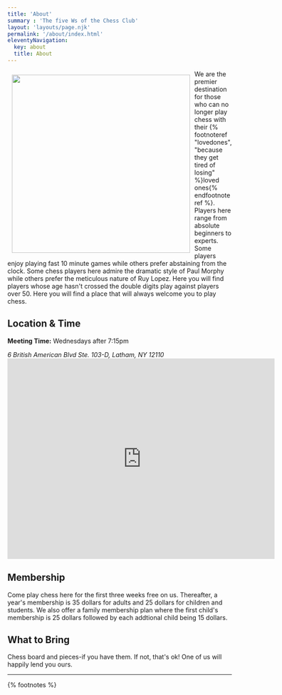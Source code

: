 ```yaml
---
title: 'About'
summary : 'The five Ws of the Chess Club'
layout: 'layouts/page.njk'
permalink: '/about/index.html'
eleventyNavigation:
  key: about
  title: About
---
```

<img style="width: 400px; height: auto; float: left; margin: 10px;" src="https://images.rawpixel.com/image_1000/czNmcy1wcml2YXRlL3Jhd3BpeGVsX2ltYWdlcy93ZWJzaXRlX2NvbnRlbnQvcGQ0My0wNjA0LTM0Ni1qal8wLmpwZw.jpg" alt="">

We are the premier destination for those who can no longer play chess with their {% footnoteref "lovedones","because they get tired of losing" %}loved ones{% endfootnoteref %}. Players here range from absolute beginners to experts. Some players enjoy playing fast 10 minute games while others prefer abstaining from the clock. Some chess players here admire the dramatic style of Paul Morphy while others prefer the meticulous nature of Ruy Lopez. Here you will find players whose age hasn't crossed the double digits play against players over 50. Here you will find a place that will always welcome you to play chess.

## Location & Time
<b>Meeting Time:</b> Wednesdays after 7:15pm
<address> 6 British American Blvd Ste. 103-D, Latham, NY 12110</address>
<iframe src="https://www.google.com/maps/embed?pb=!1m26!1m12!1m3!1d46903.1165062007!2d-73.83700812605558!3d42.71547576599899!2m3!1f0!2f0!3f0!3m2!1i1024!2i768!4f13.1!4m11!3e6!4m3!3m2!1d42.671436799999995!2d-73.7852348!4m5!1s0x89de0d22d22ad9c9%3A0xb6b7d09b98218154!2sShelly%20Studio%20of%20Bridge%20%26%20Games%2C%206%20British%20American%20Blvd%20Ste.%20103-D%2C%20Latham%2C%20NY%2012110!3m2!1d42.7591119!2d-73.8207667!5e0!3m2!1sen!2sus!4v1667364036368!5m2!1sen!2sus" width="600" height="450" style="border:0;" allowfullscreen="" loading="lazy" referrerpolicy="no-referrer-when-downgrade"></iframe>

## Membership

Come play chess here for the first three weeks free on us. Thereafter, a year's membership is 35 dollars for adults and 25 dollars for children and students. We also offer a family membership plan where the first child's membership is 25 dollars followed by each addtional child being 15 dollars.

## What to Bring

Chess board and pieces-if you have them. If not, that's ok! One of us will happily lend you ours. 

____________
{% footnotes %}